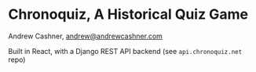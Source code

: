 # Chronoquiz, A Historical Quiz Game

Andrew Cashner, <andrew@andrewcashner.com>

Built in React, with a Django REST API backend (see `api.chronoquiz.net` repo)


